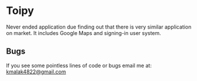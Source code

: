 # Toipy
Never ended application due finding out that there is very similar application on market. It includes Google Maps and signing-in user system. 

## Bugs
If you see some pointless lines of code or bugs email me at: kmalak4822@gmail.com
